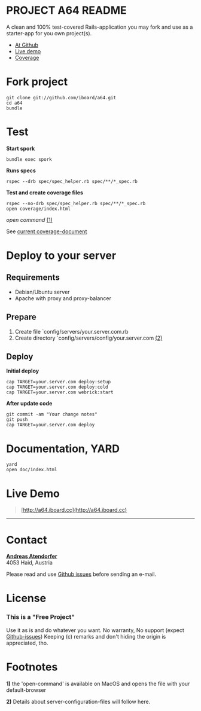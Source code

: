 PROJECT A64 README
==================

A clean and 100% test-covered Rails-application you may fork and use as a starter-app for you own project(s).

  * [At Github](http://github.com/iboard/a64)
  * [Live demo](http://a64.iboard.cc)
  * [Coverage](http://a64.iboard.cc/coverage/index.html)


Fork project
============

    git clone git://github.com/iboard/a64.git
    cd a64
    bundle

Test
====

**Start spork**

    bundle exec spork

**Runs specs**

    rspec --drb spec/spec_helper.rb spec/**/*_spec.rb

**Test and create coverage files**

    rspec --no-drb spec/spec_helper.rb spec/**/*_spec.rb
    open coverage/index.html

_open command_ [(1)](#fn1)

See [current coverage-document](http://a64.iboard.cc/coverage/index.html)

Deploy to your server
=====================

Requirements
------------

  * Debian/Ubuntu server
  * Apache with proxy and proxy-balancer

Prepare
-------

  1. Create file `config/servers/your.server.com.rb
  2. Create directory `config/servers/config/your.server.com   [(2)](#fn2)

Deploy
------

**Initial deploy**

    cap TARGET=your.server.com deploy:setup
    cap TARGET=your.server.com deploy:cold
    cap TARGET=your.server.com webrick:start

**After update code**

    git commit -am "Your change notes"
    git push
    cap TARGET=your.server.com deploy


Documentation, YARD
===================

    yard
    open doc/index.html

Live Demo
=========

> [http://a64.iboard.cc](http://a64.iboard.cc)

---------------------------

Contact
=======

**[Andreas Atendorfer](http://about.me/andreas.altendorfer)**<br/>
4053 Haid, Austria

Please read and use [Github issues](https://github.com/iboard/a64/issues) before sending an e-mail.

License
=======

### This is a **"Free Project"**

Use it as is and do whatever you want.
No warranty, No support (expect [Github-issues](https://github.com/iboard/a64/issues))
Keeping (c) remarks and don't hiding the origin is appreciated, tho.


Footnotes
=========

**<a name='fn1'>1)</a>**
  the 'open-command' is available on MacOS and opens the file with your default-browser

**<a name='fn2'>2)</a>**
  Details about server-configuration-files will follow here.